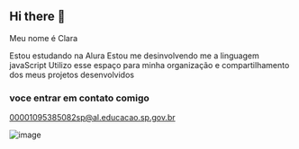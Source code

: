 ## Hi there 👋

Meu nome é Clara

Estou estudando na Alura
Estou me desinvolvendo me a linguagem javaScript
Utilizo esse espaço para minha organização e compartilhamento dos meus projetos desenvolvidos 

### voce entrar em contato comigo

00001095385082sp@al.educacao.sp.gov.br


![image](https://github.com/clariinh/clariinh/assets/170970869/d15b256e-2d4e-4df8-bf6e-086c2f34b503)

